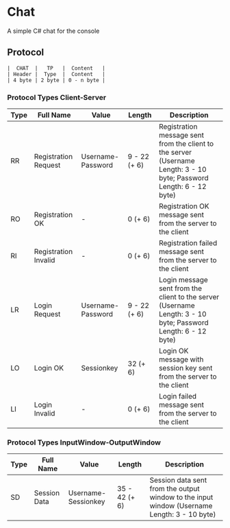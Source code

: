 # Chat
A simple C# chat for the console

## Protocol
```
|  CHAT  |   TP   |  Content   |
| Header |  Type  |  Content   |
| 4 byte | 2 byte | 0 - n byte |
```

### Protocol Types Client-Server

| Type | Full Name | Value | Length | Description |
| ---- | --------- | ----- | ------ | ----------- |
| RR | Registration Request | Username-Password | 9 - 22 (+ 6) | Registration message sent from the client to the server (Username Length: 3 - 10 byte; Password Length: 6 - 12 byte) |
| RO | Registration OK | - | 0 (+ 6) | Registration OK message sent from the server to the client |
| RI | Registration Invalid | - | 0 (+ 6) | Registration failed message sent from the server to the client |
| LR | Login Request | Username-Password | 9 - 22 (+ 6) | Login message sent from the client to the server (Username Length: 3 - 10 byte; Password Length: 6 - 12 byte) |
| LO | Login OK | Sessionkey | 32 (+ 6) | Login OK message with session key sent from the server to the client |
| LI | Login Invalid | - | 0 (+ 6) | Login failed message sent from the server to the client |

### Protocol Types InputWindow-OutputWindow

| Type | Full Name | Value | Length | Description |
| ---- | --------- | ----- | ------ | ----------- |
| SD | Session Data | Username-Sessionkey | 35 - 42 (+ 6) | Session data sent from the output window to the input window (Username Length: 3 - 10 byte) |
